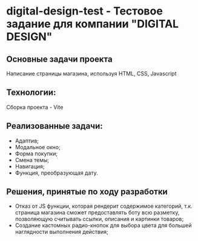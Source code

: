 # digital-design-test - Тестовое задание для компании "DIGITAL DESIGN"

## Основные задачи проекта
Написание страницы магазина, используя HTML, CSS, Javascript

## Технологии:
Сборка проекта -  Vite

## Реализованные задачи:
* Адаптив;
* Модальное окно;
* Форма покупки;
* Смена темы;
* Навигация;
* Функция, преобразующая дату.

## Решения, принятые по ходу разработки
* Отказ от JS функции, которая рендерит содержимое категорий, т.к. страница магазина сможет предоставлять боту всю разметку, позволяющую считывать ссылки, описания и картинки товаров;
* Создание кастомных радио-кнопок для выбора цвета для большей наглядности выполнения действия;

